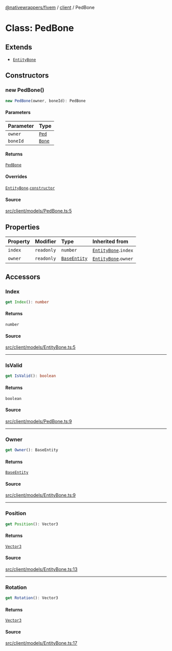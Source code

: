 [@nativewrappers/fivem](../../README.md) / [client](../README.md) / PedBone

# Class: PedBone

## Extends

- [`EntityBone`](EntityBone.md)

## Constructors

### new PedBone()

```ts
new PedBone(owner, boneId): PedBone
```

#### Parameters

| Parameter | Type |
| :------ | :------ |
| `owner` | [`Ped`](Ped.md) |
| `boneId` | [`Bone`](../enumerations/Bone.md) |

#### Returns

[`PedBone`](PedBone.md)

#### Overrides

[`EntityBone`](EntityBone.md).[`constructor`](EntityBone.md#constructors)

#### Source

[src/client/models/PedBone.ts:5](https://github.com/nativewrappers/fivem/blob/dc30be651dd1d99507081f19ee3707fad2d3aa44/src/client/models/PedBone.ts#L5)

## Properties

| Property | Modifier | Type | Inherited from |
| :------ | :------ | :------ | :------ |
| `index` | `readonly` | `number` | [`EntityBone`](EntityBone.md).`index` |
| `owner` | `readonly` | [`BaseEntity`](BaseEntity.md) | [`EntityBone`](EntityBone.md).`owner` |

## Accessors

### Index

```ts
get Index(): number
```

#### Returns

`number`

#### Source

[src/client/models/EntityBone.ts:5](https://github.com/nativewrappers/fivem/blob/dc30be651dd1d99507081f19ee3707fad2d3aa44/src/client/models/EntityBone.ts#L5)

***

### IsValid

```ts
get IsValid(): boolean
```

#### Returns

`boolean`

#### Source

[src/client/models/PedBone.ts:9](https://github.com/nativewrappers/fivem/blob/dc30be651dd1d99507081f19ee3707fad2d3aa44/src/client/models/PedBone.ts#L9)

***

### Owner

```ts
get Owner(): BaseEntity
```

#### Returns

[`BaseEntity`](BaseEntity.md)

#### Source

[src/client/models/EntityBone.ts:9](https://github.com/nativewrappers/fivem/blob/dc30be651dd1d99507081f19ee3707fad2d3aa44/src/client/models/EntityBone.ts#L9)

***

### Position

```ts
get Position(): Vector3
```

#### Returns

[`Vector3`](Vector3.md)

#### Source

[src/client/models/EntityBone.ts:13](https://github.com/nativewrappers/fivem/blob/dc30be651dd1d99507081f19ee3707fad2d3aa44/src/client/models/EntityBone.ts#L13)

***

### Rotation

```ts
get Rotation(): Vector3
```

#### Returns

[`Vector3`](Vector3.md)

#### Source

[src/client/models/EntityBone.ts:17](https://github.com/nativewrappers/fivem/blob/dc30be651dd1d99507081f19ee3707fad2d3aa44/src/client/models/EntityBone.ts#L17)

